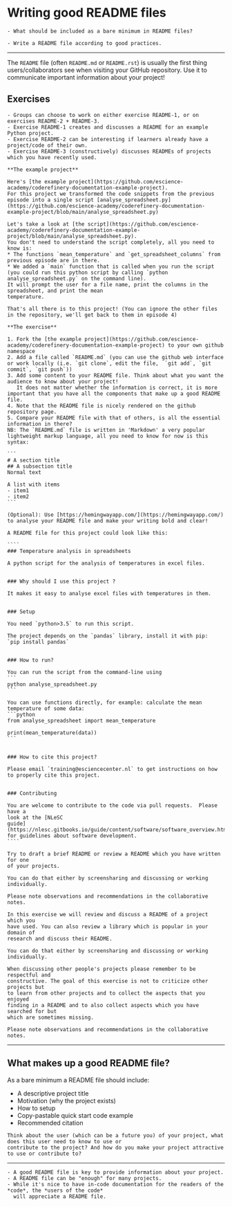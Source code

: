 # Writing good README files

```{questions}
- What should be included as a bare minimum in README files?
```

```{objectives}
- Write a README file according to good practices.
```

---

The `README` file (often `README.md` or `README.rst`) is usually the first
thing users/collaborators see when visiting your GitHub repository.  Use it to
communicate important information about your project!


## Exercises

```{instructor-note}
- Groups can choose to work on either exercise README-1, or on exercises README-2 + README-3.
- Exercise README-1 creates and discusses a README for an example Python project.
- Exercise README-2 can be interesting if learners already have a project/code of their own.
- Exercise README-3 (constructively) discusses READMEs of projects which you have recently used.
```

````{challenge} Exercise README-1: Write a README file for an example project
**The example project**

Here's [the example project](https://github.com/escience-academy/coderefinery-documentation-example-project).
For this project we transformed the code snippets from the previous episode into a single script [analyse_spreadsheet.py](https://github.com/escience-academy/coderefinery-documentation-example-project/blob/main/analyse_spreadsheet.py)

Let's take a look at [the script](https://github.com/escience-academy/coderefinery-documentation-example-project/blob/main/analyse_spreadsheet.py).
You don't need to understand the script completely, all you need to know is:
* The functions `mean_temperature` and `get_spreadsheet_columns` from previous episode are in there.
* We added a `main` function that is called when you run the script
(you could run this python script by calling `python analyse_spreadsheet.py` on the command line).
It will prompt the user for a file name, print the columns in the spreadsheet, and print the mean
temperature.

That's all there is to this project! (You can ignore the other files in the repository, we'll get back to them in episode 4)

**The exercise**

1. Fork the [the example project](https://github.com/escience-academy/coderefinery-documentation-example-project) to your own github namespace
2. Add a file called `README.md` (you can use the github web interface or work locally (i.e. `git clone`, edit the file,  `git add`, `git commit`, `git push`))
3. Add some content to your README file. Think about what you want the audience to know about your project!
   It does not matter whether the information is correct, it is more important that you have all the components that make up a good README file.
4. Note that the README file is nicely rendered on the github repository page.
5. Compare your README file with that of others, is all the essential information in there?
NB: The `README.md` file is written in 'Markdown' a very popular lightweight markup language, all you need to know for now is this syntax:

```
# A section title
## A subsection title
Normal text

A list with items
- item1
- item2
```

(Optional): Use [https://hemingwayapp.com/](https://hemingwayapp.com/) to analyse your README file and make your writing bold and clear!
````

`````{solution}
A README file for this project could look like this:

````
### Temperature analysis in spreadsheets

A python script for the analysis of temperatures in excel files.


### Why should I use this project ?

It makes it easy to analyse excel files with temperatures in them.


### Setup

You need `python>3.5` to run this script.

The project depends on the `pandas` library, install it with pip:
`pip install pandas`


### How to run?

You can run the script from the command-line using
```
python analyse_spreadsheet.py
```

You can use functions directly, for example: calculate the mean temperature of some data:
```python
from analyse_spreadsheet import mean_temperature

print(mean_temperature(data))
```


### How to cite this project?

Please email `training@esciencecenter.nl` to get instructions on how to properly cite this project.


### Contributing

You are welcome to contribute to the code via pull requests.  Please have a
look at the [NLeSC
guide](https://nlesc.gitbooks.io/guide/content/software/software_overview.html)
for guidelines about software development.
````
`````

```{challenge} Exercise README-2: Draft or review a README for one of your recent projects
Try to draft a brief README or review a README which you have written for one
of your projects.

You can do that either by screensharing and discussing or working individually.

Please note observations and recommendations in the collaborative notes.
```

```{challenge} Exercise README-3: Review and discuss a README of a project that you have used
In this exercise we will review and discuss a README of a project which you
have used. You can also review a library which is popular in your domain of
research and discuss their README.

You can do that either by screensharing and discussing or working individually.

When discussing other people's projects please remember to be respectful and
constructive. The goal of this exercise is not to criticize other projects but
to learn from other projects and to collect the aspects that you enjoyed
finding in a README and to also collect aspects which you have searched for but
which are sometimes missing.

Please note observations and recommendations in the collaborative notes.
```

---

## What makes up a good README file?

As a bare minimum a README file should include:
* A descriptive project title
* Motivation (why the project exists)
* How to setup
* Copy-pastable quick start code example
* Recommended citation

```{callout} User experience
Think about the user (which can be a future you) of your project, what does this user need to know to use or
contribute to the project? And how do you make your project attractive to use or contribute to?
```

---

```{keypoints}
- A good README file is key to provide information about your project.
- A README file can be "enough" for many projects.
- While it's nice to have in-code documentation for the readers of the *code*, the *users of the code*
  will appreciate a README file.
```
